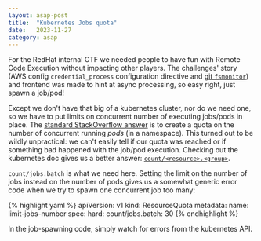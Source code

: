 ```yaml
---
layout: asap-post
title:  "Kubernetes Jobs quota"
date:   2023-11-27
category: asap
---
```


For the RedHat internal CTF we needed people to have fun with Remote Code Execution without impacting other players. The challenges' story (AWS config `credential_process` configuration directive and [git `fsmonitor`](https://www.sonarsource.com/blog/securing-developer-tools-git-integrations/)) and frontend was made to hint at async processing, so easy right, just spawn a job/pod!

Except we don't have that big of a kubernetes cluster, nor do we need one, so we have to put limits on concurrent number of executing jobs/pods in place. The [standard StackOverflow answer](https://stackoverflow.com/a/71069007) is to create a quota on the number of concurrent running _pods_ (in a namespace). This turned out to be wildly unpractical: we can't easily tell if our quota was reached or if something bad happened with the job/pod execution. Checking out the kubernetes doc gives us a better answer: [`count/<resource>.<group>`](https://kubernetes.io/docs/concepts/policy/resource-quotas/#object-count-quota).

`count/jobs.batch` is what we need here. Setting the limit on the number of jobs instead on the number of pods gives us a somewhat generic error code when we try to spawn one concurrent job too many:

{% highlight yaml %}
apiVersion: v1
kind: ResourceQuota
metadata:
  name: limit-jobs-number
spec:
  hard:
    count/jobs.batch: 30
{% endhighlight %}

In the job-spawning code, simply watch for errors from the kubernetes API.
